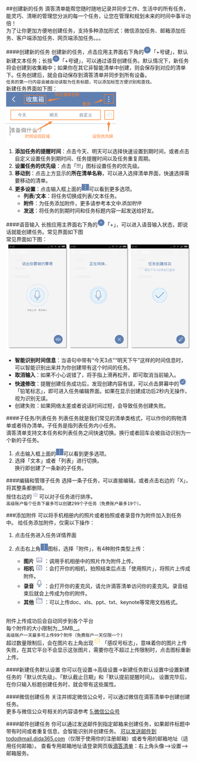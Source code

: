 ##创建新的任务
滴答清单能帮您随时随地记录并同步工作、生活中的所有任务，能灵巧、清晰的管理您分派的每一个任务，让您在管理和规划未来的时间中事半功倍！
<br >为了让你更加方便地创建任务，支持多种添加形式：微信添加任务、邮箱添加任务、客户端添加任务、网页端添加任务。。。

####创建新的任务
创建新的任务，点击应用主界面右下角的<img src="../images/image4201.jpg" title="添加任务" width="20" />「+号键」，默认新建文本任务；长按<img src="../images/image4201.jpg" title="添加任务" width="20" />「+号键」，可以通过语音创建任务。默认情况下，新任务将会创建到收集箱中；如果你在其它非智能清单中创建，则会保存到对应的清单下。任务创建后，就会自动保存到滴答清单并同步到所有设备。
<br >`任务的第一行内容会被自动读取为任务标题，可以添加标签方便识别和查找。`
<br >新建任务界面如下图：
<br ><img src="../images/image3202.png" title="新建任务界面" width="300" />
1. **添加任务的提醒时间**：点击今天、明天可以选择快速设置到期时间，或者点击自定义设置任务到期时间、任务提醒时间以及任务重复周期。
2. **设置任务的优先级**：点击「!!!」图标设置任务的优先级。
3. **移动到**：点击上方显示的**所在清单名称**，可以进入选择清单界面，快速选择需要移动的清单。
4. **更多设置**：点击输入框上面的<img src="../images/image3100.png" title="更多" width="20" />可以看到更多选项。
   - **列表**/**文本**：将任务切换成列表/文本任务。
   - **附件**：为任务添加附件，更多请参考本文中*添加附件*
   - **发送**：将任务的到期时间和任务标题内容一起发送给好友。

####语音输入
长按应用主界面右下角的<img src="../images/image4201.jpg" title="添加任务" width="20" />「+」，可以进入语音输入状态，即说话就能创建任务。常见界面如下图
<br >常见界面如下图：
<br ><img src="../images/yy1.png" title="语音输入"/>
- **智能识别时间信息**：当语句中带有“今天3点”“明天下午”这样的时间信息时，可以智能识别出来并为你创建带有这个时间的任务。
- **取消输入**：如果不小心说错了，将手指上滑再松开，即可取消当前输入。
- **快速修改**：提醒创建任务成功后，发现创建内容有误，可以点击屏幕中的<img src="../images/image4205.png" title="修改任务" width="20" />「铅笔标志」，即可进入任务编辑界面。如果在显示创建成功后2秒内无操作，视为识别无误。
- 创建失败：如果网络太差或者说话时间过短，会导致任务创建失败。

####子任务/列表任务
列表任务就是我们常见的清单类格式，可以作你的购物清单或者待办清单。子任务是指列表任务内小任务。
<br >滴答清单支持文本任务和列表任务之间快速切换。换行或者回车会被自动识别为一个新的子任务。
1. 点击输入框上面的<img src="../images/image3100.png" title="更多" width="20" />可以看到更多选项。
2. 选择「文本」或者「列表」进行切换。
<br >换行即创建了一条新的子任务。

####编辑和管理子任务
选择一条子任务，可以直接编辑，或者点击右边的「X」，将其整条都删除。
<br >按住右边的<img src="../images/image3207.png" title="子任务移动" width="20" />可以对子任务进行排序。
<br >`高级账户每个任务下最多可以创建299个子任务（免费账户最多19个）。`

###添加附件
可以将手机相册内的照片或者拍照或者录音作为附件加入到任务中。
给任务添加附件，仅需以下操作：
1. 点击任务进入任务详情界面
2. 点击右上角<img src="../images/image3100.png" title="更多" width="20" />图标，选择「附件」，有4种附件类型上传：

   - **图片** <img src="../images/image3203.png" title="图片" width="20" /> ：调用手机相册中的照片作为附件上传。
   - **相机** <img src="../images/image3204.png" title="相机" width="20" /> ：会打开你的相机，拍照结束后点击「使用照片」，将照片上传成附件。
   - **录音** <img src="../images/image3205.png" title="录音" width="20" /> ：会打开你的麦克风，请允许滴答清单访问你的麦克风。录音结束后就会上传成为你的附件。
   - **其他** <img src="../images/image3206.png" title="其他" width="20" /> ：可以上传doc、xls、ppt、txt、keynote等常用文档格式。

<br >附件上传成功后会自动同步到各个平台
<br >每个附件的大小限制为__5MB__。
<br >`高级账户一天最多可上传99个附件（免费账户一天仅限一个)`
<br>超过数量限制后，会在图片右上角出现<img src="../images/image4241.png" title="列表移动" width="20" /> 「感叹号标志」，意味着你的图片上传失败，在其它平台不会显示这张图片，需要你在不超过上传限制时，点击图标重新上传。

####新建任务默认设置
你可以在设置->高级设置->新建任务默认设置中设置新建任务的「默认优先级」、「默认截止日期」和「默认提前提醒时间」。
设置完毕后，在你只输入标题创建任务时，就会带有这些属性。

####微信创建任务
关注并绑定微信公众号，可以通过微信在滴答清单中创建创建任务。
<br >更多与微信公众号相关的内容请参考 [5.微信公众号](wechat/README.md)

####邮件创建任务
你可以通过发送邮件到指定邮箱来创建任务，如果邮件标题中带有时间或者重复信息，会智能识别并创建任务。
可以发送邮件到todo@mail.dida365.com（仅限于使用你的注册邮箱）或者专用的邮箱地址（适用任何邮箱）。
查看专用邮箱地址请登录网页版[滴答清单](https://www.dida365.com/)：右上角头像——>设置——>邮箱服务。
